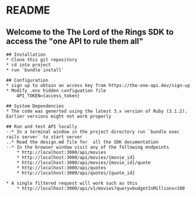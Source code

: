 # README

## Welcome to the The Lord of the Rings SDK to access the "one API to rule them all"

    ## Installation
    * Clone this git repository
    * cd into project
    * run `bundle install`

    ## Configuration
    * sign up to obtain an access key from https://the-one-api.dev/sign-up
    * Modify .env hidden configuation file
        API_TOKEN={access_token}

    ## System Dependencies
    * The code was generted using the latest 3.x version of Ruby (3.1.2).  Earlier versions might not work properly

    ## Run and test API locally
    ⋅⋅* In a terminal window in the project directory run `bundle exec rails server` to start server
    ..* Read the design.md file for  all the SDK documentation
    ⋅⋅* In the browser window visit any of the following endpoints
        * http://localhost:3000/api/movies
        * http://localhost:3000/api/movies/{movie_id}
        * http://localhost:3000/api/movies/{movie_id}/quote
        * http://localhost:3000/api/quotes
        * http://localhost:3000/api/quotes/{quote_id}

    * A single filtered request will work such as this
        * http://localhost:3000/api/v1/movies?query=budgetInMillions<100
